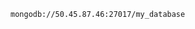 <!-- usedin: [ _includes/_inlines/Databases/common/mongodb-replica-sets] - layout:code post: mongodb-replica-sets_environment-variables -->

```
mongodb://50.45.87.46:27017/my_database
```
